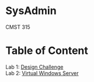# SysAdmin<br>
CMST 315<br>
# Table of Content<br>
Lab 1: [Design Challenge](https://docs.google.com/document/d/1iWljGRvJrl46cjSqpS9HyTON8KBTOyOAYoN95mx4VpA/edit?usp=sharing)<br>
Lab 2: [Virtual Windows Server](https://docs.google.com/document/d/1P6jk9ka3abMQE2Dz5uuJObeO5RVZOqYPyQxXpYAvyjw/edit?usp=sharing)
